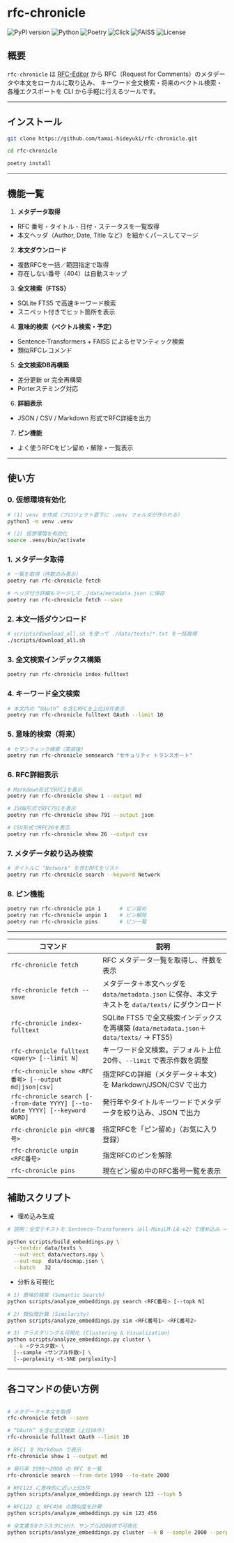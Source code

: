 # rfc-chronicle

![PyPI version](https://img.shields.io/pypi/v/rfc-chronicle.svg)
![Python](https://img.shields.io/badge/python-3.13%2B-blue.svg)
![Poetry](https://img.shields.io/badge/poetry-1.5%2B-blue.svg)
![Click](https://img.shields.io/badge/click-8.1%2B-blue.svg)
![FAISS](https://img.shields.io/badge/faiss-enabled-brightgreen.svg)
![License](https://img.shields.io/badge/license-MIT-lightgrey.svg)

## 概要

`rfc-chronicle` は [RFC-Editor](https://www.rfc-editor.org/) から
RFC（Request for Comments）のメタデータや本文をローカルに取り込み、
キーワード全文検索・将来のベクトル検索・各種エクスポートを
CLI から手軽に行えるツールです。

---

## インストール

```bash
git clone https://github.com/tamai-hideyuki/rfc-chronicle.git

cd rfc-chronicle

poetry install
```

---

## 機能一覧

1. **メタデータ取得**

- RFC 番号・タイトル・日付・ステータスを一覧取得
- 本文ヘッダ（Author, Date, Title など）を細かくパースしてマージ

2. **本文ダウンロード**

- 複数RFCを一括／範囲指定で取得
- 存在しない番号（404）は自動スキップ

3. **全文検索（FTS5）**

- SQLite FTS5 で高速キーワード検索
- スニペット付きでヒット箇所を表示

4. **意味的検索（ベクトル検索・予定）**

- Sentence‐Transformers + FAISS によるセマンティック検索
- 類似RFCレコメンド

5. **全文検索DB再構築**

- 差分更新 or 完全再構築
- Porterステミング対応

6. **詳細表示**

- JSON / CSV / Markdown 形式でRFC詳細を出力

7. **ピン機能**

- よく使うRFCをピン留め・解除・一覧表示

---

## 使い方

### 0. 仮想環境有効化

```bash
# (1) venv を作成（プロジェクト直下に .venv フォルダが作られる）
python3 -m venv .venv

# (2) 仮想環境を有効化
source .venv/bin/activate
```

### 1. メタデータ取得

```bash
# 一覧を取得（件数のみ表示）
poetry run rfc-chronicle fetch

# ヘッダ付き詳細もマージして ./data/metadata.json に保存
poetry run rfc-chronicle fetch --save
```

### 2. 本文一括ダウンロード

```bash
# scripts/download_all.sh を使って ./data/texts/*.txt を一括取得
./scripts/download_all.sh
```

### 3. 全文検索インデックス構築

```bash
poetry run rfc-chronicle index-fulltext
```

### 4. キーワード全文検索

```bash
# 本文内の “OAuth” を含むRFCを上位10件表示
poetry run rfc-chronicle fulltext OAuth --limit 10
```

### 5. 意味的検索（将来）

```bash
# セマンティック検索（実装後）
poetry run rfc-chronicle semsearch "セキュリティ トランスポート"
```

### 6. RFC詳細表示

```bash
# Markdown形式でRFC1を表示
poetry run rfc-chronicle show 1 --output md

# JSON形式でRFC791を表示
poetry run rfc-chronicle show 791 --output json

# CSV形式でRFC26を表示
poetry run rfc-chronicle show 26 --output csv
```

### 7. メタデータ絞り込み検索

```bash
# タイトルに "Network" を含むRFCをリスト
poetry run rfc-chronicle search --keyword Network
```

### 8. ピン機能

```bash
poetry run rfc-chronicle pin 1      # ピン留め
poetry run rfc-chronicle unpin 1    # ピン解除
poetry run rfc-chronicle pins       # ピン一覧
```

---

| コマンド                                                                        | 説明                                                                      |
| --------------------------------------------------------------------------- | ----------------------------------------------------------------------- |
| `rfc-chronicle fetch`                                                       | RFC メタデータ一覧を取得し、件数を表示                                                   |
| `rfc-chronicle fetch --save`                                                | メタデータ＋本文ヘッダを `data/metadata.json` に保存、本文テキストを `data/texts/` にダウンロード     |
| `rfc-chronicle index-fulltext`                                              | SQLite FTS5 で全文検索インデックスを再構築 (`data/metadata.json`＋`data/texts/` → FTS5) |
| `rfc-chronicle fulltext <query> [--limit N]`                                | キーワード全文検索。デフォルト上位20件、`--limit` で表示件数を調整                                 |
| `rfc-chronicle show <RFC番号> [--output md\|json\|csv]`                       | 指定RFCの詳細（メタデータ＋本文）を Markdown/JSON/CSV で出力                               |
| `rfc-chronicle search [--from-date YYYY] [--to-date YYYY] [--keyword WORD]` | 発行年やタイトルキーワードでメタデータを絞り込み、JSON で出力                                       |
| `rfc-chronicle pin <RFC番号>`                                                 | 指定RFCを「ピン留め」（お気に入り登録）                                                   |
| `rfc-chronicle unpin <RFC番号>`                                               | 指定RFCのピンを解除                                                             |
| `rfc-chronicle pins`                                                        | 現在ピン留め中のRFC番号一覧を表示                                                      |

## 補助スクリプト

- 埋め込み生成
```bash
# 説明：全文テキストを Sentence-Transformers（all-MiniLM-L6-v2）で埋め込み → vectors.npy／docmap.json に出力

python scripts/build_embeddings.py \
  --textdir data/texts \
  --out-vect data/vectors.npy \
  --out-map  data/docmap.json \
  --batch   32
```

- 分析＆可視化
```bash
# 1) 意味的検索 (Semantic Search)
python scripts/analyze_embeddings.py search <RFC番号> [--topk N]

# 2) 類似度計算 (Similarity)
python scripts/analyze_embeddings.py sim <RFC番号1> <RFC番号2>

# 3) クラスタリング＆可視化 (Clustering & Visualization)
python scripts/analyze_embeddings.py cluster \
  --k <クラスタ数> \
  [--sample <サンプル件数>] \
  [--perplexity <t-SNE perplexity>] 
```

---

## 各コマンドの使い方例

```bash

# メタデータ＋本文を取得
rfc-chronicle fetch --save

# “OAuth” を含む全文検索（上位10件）
rfc-chronicle fulltext OAuth --limit 10

# RFC1 を Markdown で表示
rfc-chronicle show 1 --output md

# 発行年 1990〜2000 の RFC を一覧
rfc-chronicle search --from-date 1990 --to-date 2000

# RFC123 に意味的に近い上位5件
python scripts/analyze_embeddings.py search 123 --topk 5

# RFC123 と RFC456 の類似度を計算
python scripts/analyze_embeddings.py sim 123 456

# 全文書を8クラスタに分け、サンプル2000件で可視化
python scripts/analyze_embeddings.py cluster --k 8 --sample 2000 --perplexity 40

```
